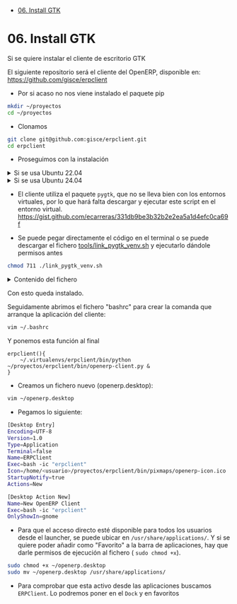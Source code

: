 <!-- TOC INICIO -->
- [06. Install GTK](#06-install-gtk)
<!-- TOC FIN -->

# 06. Install GTK

Si se quiere instalar el cliente de escritorio GTK

El siguiente repositorio será el cliente del OpenERP, disponible en: https://github.com/gisce/erpclient

* Por si acaso no nos viene instalado el paquete pip
```bash
mkdir ~/proyectos
cd ~/proyectos
```

* Clonamos
```bash
git clone git@github.com:gisce/erpclient.git
cd erpclient
```

* Proseguimos con la instalación

<details>
<summary>Si se usa Ubuntu 22.04</summary>

* Antes de instalar estos dos repositorios, hay que instalar sus dependencias:
```bash
wget http://es.archive.ubuntu.com/ubuntu/pool/universe/w/what-is-python/python-is-python2_2.7.17-4_all.deb
wget http://es.archive.ubuntu.com/ubuntu/pool/main/p/pycairo/python-cairo_1.16.2-1_amd64.deb
wget http://es.archive.ubuntu.com/ubuntu/pool/universe/p/pygobject-2/python-gobject-2_2.28.6-12ubuntu3_amd64.deb
wget http://es.archive.ubuntu.com/ubuntu/pool/main/libf/libffi/libffi6_3.2.1-8_amd64.deb
wget http://es.archive.ubuntu.com/ubuntu/pool/universe/libg/libglade2/libglade2-0_2.6.4-2.4_amd64.deb
sudo dpkg -i python-is-python2_2.7.17-4_all.deb
sudo dpkg -i libffi6_3.2.1-8_amd64.deb
sudo dpkg -i libglade2-0_2.6.4-2.4_amd64.deb
sudo dpkg -i python-gobject-2_2.28.6-12ubuntu3_amd64.deb
sudo dpkg -i python-cairo_1.16.2-1_amd64.deb
```

* Creamos el entorno virtual de Python para el cliente de ERP
```bash
mkvirtualenv erpclient --system-site-packages -a ~/proyectos/erpclient
```

* Nos movemos a la carpeta del repositori
```bash
cd ~/proyectos/erpclient
```

* Entramos en el entorno virtual
```bash
workon erpclient
```

* Instalamos paquetes de python
```bash
easy_install egenix-mx-base
pip install -r requirements.txt
pip install pyOpenSSL
```

:warning: Los paquetes `python-gtk2` y/o `python-glade2` dan problemas para instalarse, se deben descargar e instalar manualmente desde su paquete `.deb`.

</details>

<details>
<summary>Si se usa Ubuntu 24.04</summary>

```bash
wget http://es.archive.ubuntu.com/ubuntu/pool/universe/p/pygtk/python-gtk2_2.24.0-5.1ubuntu2_amd64.deb
wget http://es.archive.ubuntu.com/ubuntu/pool/universe/p/pygtk/python-glade2_2.24.0-5.1ubuntu2_amd64.deb
sudo dpkg -i python-gtk2_2.24.0-5.1ubuntu2_amd64.deb
sudo dpkg -i python-glade2_2.24.0-5.1ubuntu2_amd64.deb

# En caso de dar error instalar lo siguiente:
sudo apt install python-cairo
sudo apt --fix-broken install
```

</details>

* El cliente utiliza el paquete `pygtk`, que no se lleva bien con los entornos virtuales, por lo que hará falta descargar y ejecutar este script en el entorno virtual.
https://gist.github.com/ecarreras/331db9be3b32b2e2ea5a1d4efc0ca69f


* Se puede pegar directamente el código en el terminal o se puede descargar el fichero [tools/link_pygtk_venv.sh](../../tools/link_pygtk_venv.sh) y ejecutarlo dándole permisos antes

```bash
chmod 711 ./link_pygtk_venv.sh
```

<details>
<summary>Contenido del fichero</summary>

```bash
#!/bin/bash
if [ "x$VIRTUAL_ENV" == "x" ]; then
    echo "Se debe activar el entorno virtual"
else
    for lib in cairo gi glib gobject gtk-2.0 pygtk.pth pygtk.py; do
        echo "Linking $lib...";
        ln -s /usr/lib/python2.7/dist-packages/$lib $VIRTUAL_ENV/lib/python2.7/site-packages/$lib;
    done
fi
```

</details>


Con esto queda instalado.

Seguidamente abrimos el fichero "bashrc" para crear la comanda que arranque la aplicación del cliente:
```bash
vim ~/.bashrc
```
Y ponemos esta función al final

```
erpclient(){
    ~/.virtualenvs/erpclient/bin/python ~/proyectos/erpclient/bin/openerp-client.py &
}
```

* Creamos un fichero nuevo (openerp.desktop):
```bash
vim ~/openerp.desktop
```

* Pegamos lo siguiente:
```bash
[Desktop Entry]
Encoding=UTF-8
Version=1.0
Type=Application
Terminal=false
Name=ERPClient
Exec=bash -ic "erpclient"
Icon=/home/<usuario>/proyectos/erpclient/bin/pixmaps/openerp-icon.ico
StartupNotify=true
Actions=New

[Desktop Action New]
Name=New OpenERP Client
Exec=bash -ic "erpclient"
OnlyShowIn=gnome
```

* Para que el acceso directo esté disponible para todos los usuarios desde el launcher, se puede ubicar en `/usr/share/applications/`. 
Y si se quiere poder añadir como "Favorito" a la barra de aplicaciones, hay que darle permisos de ejecución al fichero ( `sudo chmod +x`).

```bash
sudo chmod +x ~/openerp.desktop
sudo mv ~/openerp.desktop /usr/share/applications/
```

* Para comprobar que esta activo desde las aplicaciones buscamos `ERPClient`. Lo podremos poner en el `Dock` y en favoritos
